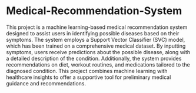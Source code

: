 # Medical-Recommendation-System

This project is a machine learning-based medical recommendation system designed to assist users in identifying possible diseases based on their symptoms. The system employs a Support Vector Classifier (SVC) model, which has been trained on a comprehensive medical dataset. By inputting symptoms, users receive predictions about the possible disease, along with a detailed description of the condition. Additionally, the system provides recommendations on diet, workout routines, and medications tailored to the diagnosed condition. This project combines machine learning with healthcare insights to offer a supportive tool for preliminary medical guidance and recommendations.
